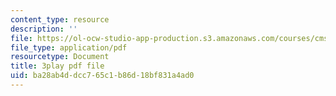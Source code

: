 ```yaml
---
content_type: resource
description: ''
file: https://ol-ocw-studio-app-production.s3.amazonaws.com/courses/cms-608-game-design-spring-2014/ba28ab4ddcc765c1b86d18bf831a4ad0_1506648.pdf
file_type: application/pdf
resourcetype: Document
title: 3play pdf file
uid: ba28ab4d-dcc7-65c1-b86d-18bf831a4ad0
---
```

